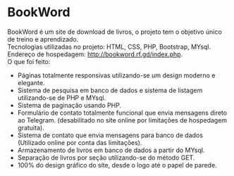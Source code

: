 # BookWord
 BookWord é um site de download de livros, o projeto tem o objetivo único de treino e aprendizado. <br />
 Tecnologias utilizadas no projeto: HTML, CSS, PHP, Bootstrap, MYsql. <br />
 Endereço de hospedagem: http://bookword.rf.gd/index.php. <br />
 O que foi feito: <br />
 - Páginas totalmente responsivas utilizando-se um design moderno e elegante.
 - Sistema de pesquisa em banco de dados e sistema de listagem utilizando-se de PHP e MYsql.
 - Sistema de paginação usando PHP.
 - Formulário de contato totalmente funcional que envia mensagens direto ao Telegram. (desabilitado no site online por limitações de hospedagem gratuita).
 - Sistema de contato que envia mensagens para banco de dados (Utilizado online por conta das limitações).
 - Armazenamento de livros em banco de dados a partir do MYsql.
 - Separação de livros por seção utilizando-se do método GET.
 - 100% do design gráfico do site, desde o logo até o papel de parede.





